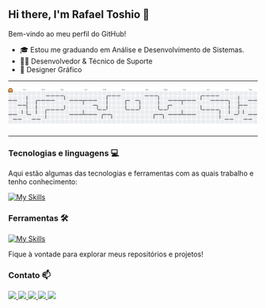 ## Hi there, I'm Rafael Toshio 👋

Bem-vindo ao meu perfil do GitHub!

- 🎓 Estou me graduando em Análise e Desenvolvimento de Sistemas.
- 👨‍💻 Desenvolvedor & Técnico de Suporte
- 🎨 Designer Gráfico

---

<picture>
  <source media="(prefers-color-scheme: dark)" srcset="https://raw.githubusercontent.com/Rafael-Toshio/Rafael-Toshio/output/pacman-contribution-graph-dark.svg">
  <source media="(prefers-color-scheme: light)" srcset="https://raw.githubusercontent.com/Rafael-Toshio/Rafael-Toshio/output/pacman-contribution-graph.svg">
  <img alt="pacman contribution graph" src="https://raw.githubusercontent.com/Rafael-Toshio/Rafael-Toshio/output/pacman-contribution-graph.svg">
</picture>

---

### Tecnologias e linguagens 💻
Aqui estão algumas das tecnologias e ferramentas com as quais trabalho e tenho conhecimento:

[![My Skills](https://skillicons.dev/icons?i=html,css,js,java,python,mysql)](https://skillicons.dev)

  ### Ferramentas 🛠️
[![My Skills](https://skillicons.dev/icons?i=github,vscode,wordpress,figma)](https://skillicons.dev)
                                        
Fique à vontade para explorar meus repositórios e projetos!

### Contato 📫

<p align="left">
  <a href="mailto:toshiobr13@gmail.com" title="Gmail">
    <img src="https://img.shields.io/badge/-Gmail-FF0000?style=flat-square&labelColor=FF0000&logo=gmail&logoColor=white"/>
  </a>
  <a href="https://www.linkedin.com/in/rafael-toshio-8620aa325" title="LinkedIn">
    <img src="https://img.shields.io/badge/-Linkedin-0e76a8?style=flat-square&logo=Linkedin&logoColor=white"/>
  </a>
  <a href="https://rafael-toshio.github.io/meu-portfolio/" title="Portfólio">
    <img src="https://img.shields.io/badge/-Portfólio-008080?style=flat-square&logo=appveyor&logoColor=white"/>
  </a>
  <a href="http://instagram.com/rafael_toshio/" title="Instagram">
    <img src="https://img.shields.io/badge/-Instagram-E4405F?style=flat-square&logo=instagram&logoColor=white"/>
  </a>
  <a href="https://wa.me/11948576533" title="WhatsApp">
    <img src="https://img.shields.io/badge/-WhatsApp-25D366?style=flat-square&labelColor=25D366&logo=whatsapp&logoColor=white"/>
  </a>
</p>

